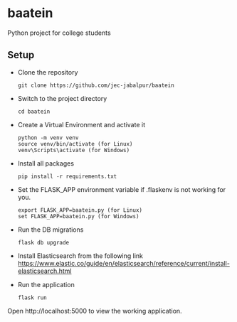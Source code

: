# baatein
Python project for college students

## Setup

- Clone the repository
    ```
    git clone https://github.com/jec-jabalpur/baatein
    ```

- Switch to the project directory
    ```
    cd baatein
    ```

- Create a Virtual Environment and activate it
    ```
    python -m venv venv
    source venv/bin/activate (for Linux)
    venv\Scripts\activate (for Windows)
    ```

- Install all packages
    ```
    pip install -r requirements.txt
    ```

- Set the FLASK_APP environment variable if .flaskenv is not working for you.
    ```
    export FLASK_APP=baatein.py (for Linux)
    set FLASK_APP=baatein.py (for Windows)
    ```

- Run the DB migrations
    ```
    flask db upgrade
    ```

- Install Elasticsearch from the following link
    https://www.elastic.co/guide/en/elasticsearch/reference/current/install-elasticsearch.html

- Run the application
    ```
    flask run
    ```

Open http://localhost:5000 to view the working application.

